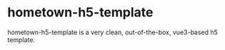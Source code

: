 # hometown-h5-template
hometown-h5-template is a very clean, out-of-the-box, vue3-based h5 template.
